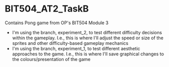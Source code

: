 # BIT504_AT2_TaskB

Contains Pong game from OP's BIT504 Module 3

- I'm using the branch, experiment_2, to test different difficulty decisions within the gameplay. I.e., this is where I'll adjust the speed or size of the sprites and other difficulty-based gameplay mechanics
- I'm using the branch, experiment_1, to test different aesthetic approaches to the game. I.e., this is where I'll save graphical changes to the colours/presentation of the game